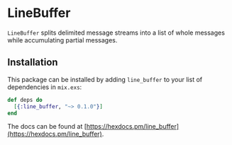 # LineBuffer

`LineBuffer` splits delimited message streams into a list of whole messages while
accumulating partial messages.

## Installation

This package can be installed by adding `line_buffer` to your list of dependencies in `mix.exs`:

```elixir
def deps do
  [{:line_buffer, "~> 0.1.0"}]
end
```
The docs can be found at
[https://hexdocs.pm/line_buffer](https://hexdocs.pm/line_buffer).
